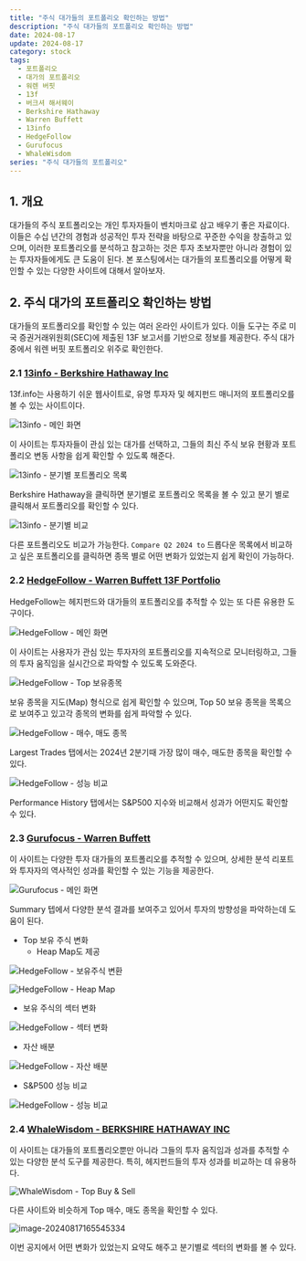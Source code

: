 ```yaml
---
title: "주식 대가들의 포트폴리오 확인하는 방법"
description: "주식 대가들의 포트폴리오 확인하는 방법"
date: 2024-08-17
update: 2024-08-17
category: stock
tags:
  - 포트폴리오
  - 대가의 포트폴리오
  - 워렌 버핏
  - 13f
  - 버크셔 해서웨이
  - Berkshire Hathaway
  - Warren Buffett
  - 13info
  - HedgeFollow
  - Gurufocus
  - WhaleWisdom
series: "주식 대가들의 포트폴리오"
---
```


## 1. 개요

대가들의 주식 포트폴리오는 개인 투자자들이 벤치마크로 삼고 배우기 좋은 자료이다. 이들은 수십 년간의 경험과 성공적인 투자 전략을 바탕으로 꾸준한 수익을 창출하고 있으며, 이러한 포트폴리오를 분석하고 참고하는 것은 투자 초보자뿐만 아니라 경험이 있는 투자자들에게도 큰 도움이 된다. 본 포스팅에서는 대가들의 포트폴리오를 어떻게 확인할 수 있는 다양한 사이트에 대해서 알아보자.

## 2. 주식 대가의 포트폴리오 확인하는 방법

대가들의 포트폴리오를 확인할 수 있는 여러 온라인 사이트가 있다. 이들 도구는 주로 미국 증권거래위원회(SEC)에 제출된 13F 보고서를 기반으로 정보를 제공한다. 주식 대가 중에서 워렌 버핏 포트폴리오 위주로 확인한다.

### 2.1 [13info - Berkshire Hathaway Inc](https://13f.info/13f/000095012324008740-berkshire-hathaway-inc-q2-2024)

13f.info는 사용하기 쉬운 웹사이트로, 유명 투자자 및 헤지펀드 매니저의 포트폴리오를 볼 수 있는 사이트이다.

![13info - 메인 화면](image-20240817164838316.png)

이 사이트는 투자자들이 관심 있는 대가를 선택하고, 그들의 최신 주식 보유 현황과 포트폴리오 변동 사항을 쉽게 확인할 수 있도록 해준다.

![13info - 분기별 포트폴리오 목록](image-20240817164936038.png)

Berkshire Hathaway을 클릭하면 분기별로 포트폴리오 목록을 볼 수 있고 분기 별로 클릭해서 포트폴리오를 확인할 수 있다.

![13info - 분기별 비교](image-20240817165004461.png)

다른 포트폴리오도 비교가 가능한다. `Compare Q2 2024 to` 드롭다운 목록에서 비교하고 싶은 포트폴리오를 클릭하면 종목 별로 어떤 변화가 있었는지 쉽게 확인이 가능하다.

### 2.2 [HedgeFollow - Warren Buffett 13F Portfolio](https://hedgefollow.com/funds/Berkshire+Hathaway)

HedgeFollow는 헤지펀드와 대가들의 포트폴리오를 추적할 수 있는 또 다른 유용한 도구이다.

![HedgeFollow - 메인 화면](image-20240817165026877.png)

이 사이트는 사용자가 관심 있는 투자자의 포트폴리오를 지속적으로 모니터링하고, 그들의 투자 움직임을 실시간으로 파악할 수 있도록 도와준다.

![HedgeFollow - Top 보유종목](image-20240817165046144.png)

보유 종목을 지도(Map) 형식으로 쉽게 확인할 수 있으며, Top 50 보유 종목을 목록으로 보여주고 있고각 종목의 변화를 쉽게 파악할 수 있다.

![HedgeFollow - 매수, 매도 종목](image-20240817165119204.png)

Largest Trades 탭에서는 2024년 2분기때 가장 많이 매수, 매도한 종목을 확인할 수 있다.

![HedgeFollow - 성능 비교](image-20240817165145575.png)

Performance History 탭에서는 S&P500 지수와 비교해서 성과가 어떤지도 확인할 수 있다.

### 2.3 [Gurufocus - Warren Buffett](https://www.gurufocus.com/guru/warren%2Bbuffett/summary)

이 사이트는 다양한 투자 대가들의 포트폴리오를 추적할 수 있으며, 상세한 분석 리포트와 투자자의 역사적인 성과를 확인할 수 있는 기능을 제공한다.

![Gurufocus - 메인 화면](image-20240817165212214.png)

Summary 텝에서 다양한 분석 결과를 보여주고 있어서 투자의 방향성을 파악하는데 도움이 된다.

- Top 보유 주식 변화
  - Heap Map도 제공

![HedgeFollow - 보유주식 변환](image-20240817165316175.png)

![HedgeFollow - Heap Map](image-20240817165345345-3881226.png)

- 보유 주식의 섹터 변화

![HedgeFollow - 섹터 변화](image-20240817165417862.png)

- 자산 배분

![HedgeFollow - 자산 배분](image-20240817165441610.png)

- S&P500 성능 비교

![HedgeFollow - 성능 비교](image-20240817165505951.png)

### 2.4 [WhaleWisdom - BERKSHIRE HATHAWAY INC](https://whalewisdom.com/filer/berkshire-hathaway-inc)

이 사이트는 대가들의 포트폴리오뿐만 아니라 그들의 투자 움직임과 성과를 추적할 수 있는 다양한 분석 도구를 제공한다. 특히, 헤지펀드들의 투자 성과를 비교하는 데 유용하다.

![WhaleWisdom - Top Buy & Sell](image-20240817165558443.png)

다른 사이트와 비슷하게 Top 매수, 매도 종목을 확인할 수 있다.

![image-20240817165545334](image-20240817165545334.png)

이번 공지에서 어떤 변화가 있었는지 요약도 해주고 분기별로 섹터의 변화를 볼 수 있다. 
